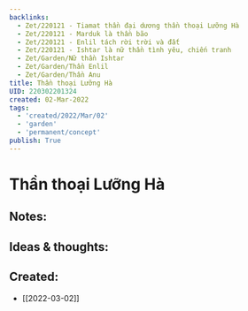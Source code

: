 ```yaml
---
backlinks:
  - Zet/220121 - Tiamat thần đại dương thần thoại Lưỡng Hà
  - Zet/220121 - Marduk là thần bão
  - Zet/220121 - Enlil tách rời trời và đất
  - Zet/220121 - Ishtar là nữ thần tình yêu, chiến tranh
  - Zet/Garden/Nữ thần Ishtar
  - Zet/Garden/Thần Enlil
  - Zet/Garden/Thần Anu
title: Thần thoại Lưỡng Hà
UID: 220302201324
created: 02-Mar-2022
tags:
  - 'created/2022/Mar/02'
  - 'garden'
  - 'permanent/concept'
publish: True
---
```

# Thần thoại Lưỡng Hà

## Notes:


## Ideas & thoughts:



## Created:
- [[2022-03-02]]
